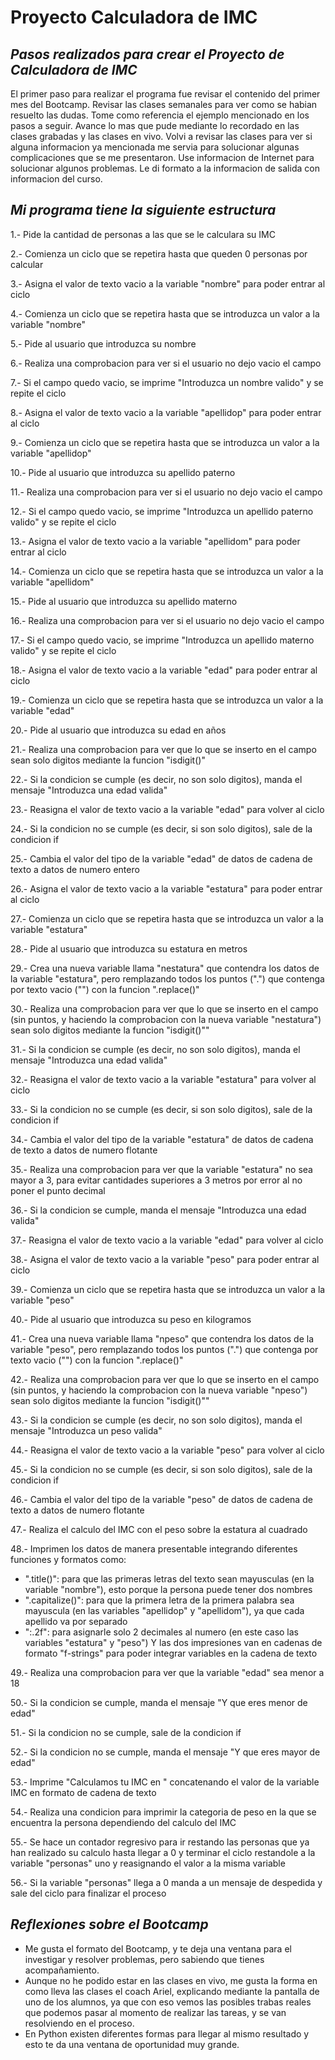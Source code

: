 # Proyecto Calculadora de IMC

## *Pasos realizados para crear el Proyecto de Calculadora de IMC*

El primer paso para realizar el programa fue revisar el contenido del primer mes del Bootcamp.
Revisar las clases semanales para ver como se habian resuelto las dudas.
Tome como referencia el ejemplo mencionado en los pasos a seguir.
Avance lo mas que pude mediante lo recordado en las clases grabadas y las clases en vivo.
Volvi a revisar las clases para ver si alguna informacion ya mencionada me servia para solucionar algunas complicaciones que se me presentaron.
Use informacion de Internet para solucionar algunos problemas.
Le di formato a la informacion de salida con informacion del curso.

## *Mi programa tiene la siguiente estructura*


1.- Pide la cantidad de personas a las que se le calculara su IMC

2.- Comienza un ciclo que se repetira hasta que queden 0 personas por calcular

3.- Asigna el valor de texto vacio a la variable "nombre" para poder entrar al ciclo

4.- Comienza un ciclo que se repetira hasta que se introduzca un valor a la variable "nombre"

5.- Pide al usuario que introduzca su nombre

6.- Realiza una comprobacion para ver si el usuario no dejo vacio el campo

7.- Si el campo quedo vacio, se imprime "Introduzca un nombre valido" y se repite el ciclo

8.- Asigna el valor de texto vacio a la variable "apellidop" para poder entrar al ciclo

9.- Comienza un ciclo que se repetira hasta que se introduzca un valor a la variable "apellidop"

10.- Pide al usuario que introduzca su apellido paterno

11.- Realiza una comprobacion para ver si el usuario no dejo vacio el campo

12.- Si el campo quedo vacio, se imprime "Introduzca un apellido paterno valido" y se repite el ciclo

13.- Asigna el valor de texto vacio a la variable "apellidom" para poder entrar al ciclo

14.- Comienza un ciclo que se repetira hasta que se introduzca un valor a la variable "apellidom"

15.- Pide al usuario que introduzca su apellido materno

16.- Realiza una comprobacion para ver si el usuario no dejo vacio el campo

17.- Si el campo quedo vacio, se imprime "Introduzca un apellido materno valido" y se repite el ciclo

18.- Asigna el valor de texto vacio a la variable "edad" para poder entrar al ciclo

19.- Comienza un ciclo que se repetira hasta que se introduzca un valor a la variable "edad"

20.- Pide al usuario que introduzca su edad en años

21.- Realiza una comprobacion para ver que lo que se inserto en el campo sean solo digitos mediante la funcion "isdigit()"

22.- Si la condicion se cumple (es decir, no son solo digitos), manda el mensaje "Introduzca una edad valida"

23.- Reasigna el valor de texto vacio a la variable "edad" para volver al ciclo

24.- Si la condicion no se cumple (es decir, si son solo digitos), sale de la condicion if

25.- Cambia el valor del tipo de la variable "edad" de datos de cadena de texto a datos de numero entero

26.- Asigna el valor de texto vacio a la variable "estatura" para poder entrar al ciclo

27.- Comienza un ciclo que se repetira hasta que se introduzca un valor a la variable "estatura"

28.- Pide al usuario que introduzca su estatura en metros

29.- Crea una nueva variable llama "nestatura" que contendra los datos de la variable "estatura", pero remplazando todos los puntos (".") que contenga por texto vacio ("") con la funcion ".replace()"

30.- Realiza una comprobacion para ver que lo que se inserto en el campo (sin puntos, y haciendo la comprobacion con la nueva variable "nestatura") sean solo digitos mediante la funcion "isdigit()""

31.- Si la condicion se cumple (es decir, no son solo digitos), manda el mensaje "Introduzca una edad valida"

32.- Reasigna el valor de texto vacio a la variable "estatura" para volver al ciclo

33.- Si la condicion no se cumple (es decir, si son solo digitos), sale de la condicion if

34.- Cambia el valor del tipo de la variable "estatura" de datos de cadena de texto a datos de numero flotante

35.- Realiza una comprobacion para ver que la variable "estatura" no sea mayor a 3, para evitar cantidades superiores a 3 metros por error al no poner el punto decimal

36.- Si la condicion se cumple, manda el mensaje "Introduzca una edad valida"

37.- Reasigna el valor de texto vacio a la variable "edad" para volver al ciclo

38.- Asigna el valor de texto vacio a la variable "peso" para poder entrar al ciclo

39.- Comienza un ciclo que se repetira hasta que se introduzca un valor a la variable "peso"

40.- Pide al usuario que introduzca su peso en kilogramos

41.- Crea una nueva variable llama "npeso" que contendra los datos de la variable "peso", pero remplazando todos los puntos (".") que contenga por texto vacio ("") con la funcion ".replace()"

42.- Realiza una comprobacion para ver que lo que se inserto en el campo (sin puntos, y haciendo la comprobacion con la nueva variable "npeso") sean solo digitos mediante la funcion "isdigit()""

43.- Si la condicion se cumple (es decir, no son solo digitos), manda el mensaje "Introduzca un peso valida"

44.- Reasigna el valor de texto vacio a la variable "peso" para volver al ciclo

45.- Si la condicion no se cumple (es decir, si son solo digitos), sale de la condicion if

46.- Cambia el valor del tipo de la variable "peso" de datos de cadena de texto a datos de numero flotante

47.- Realiza el calculo del IMC con el peso sobre la estatura al cuadrado

48.- Imprimen los datos de manera presentable integrando diferentes funciones y formatos como:
* ".title()": para que las primeras letras del texto sean mayusculas (en la variable "nombre"), esto porque la persona puede tener dos nombres
* ".capitalize()": para que la primera letra de la primera palabra sea mayuscula (en las variables "apellidop" y "apellidom"), ya que cada apellido va por separado
* ":.2f": para asignarle solo 2 decimales al numero (en este caso las variables "estatura" y "peso")
Y las dos impresiones van en cadenas de formato "f-strings" para poder integrar variables en la cadena de texto

49.- Realiza una comprobacion para ver que la variable "edad" sea menor a 18

50.- Si la condicion se cumple, manda el mensaje "Y que eres menor de edad"

51.- Si la condicion no se cumple, sale de la condicion if

52.- Si la condicion no se cumple, manda el mensaje "Y que eres mayor de edad"

53.- Imprime "Calculamos tu IMC en " concatenando el valor de la variable IMC en formato de cadena de texto

54.- Realiza una condicion para imprimir la categoria de peso en la que se encuentra la persona dependiendo del calculo del IMC

55.- Se hace un contador regresivo para ir restando las personas que ya han realizado su calculo hasta llegar a 0 y terminar el ciclo restandole a la variable "personas" uno y reasignando el valor a la misma variable

56.- Si la variable "personas" llega a 0 manda a un mensaje de despedida y sale del ciclo para finalizar el proceso

## *Reflexiones sobre el Bootcamp*

* Me gusta el formato del Bootcamp, y te deja una ventana para el investigar y resolver problemas, pero sabiendo que tienes acompañamiento.
* Aunque no he podido estar en las clases en vivo, me gusta la forma en como lleva las clases el coach Ariel, explicando mediante la pantalla de uno de los alumnos, ya que con eso vemos las posibles trabas reales que podemos pasar al momento de realizar las tareas, y se van resolviendo en el proceso.
* En Python existen diferentes formas para llegar al mismo resultado y esto te da una ventana de oportunidad muy grande.